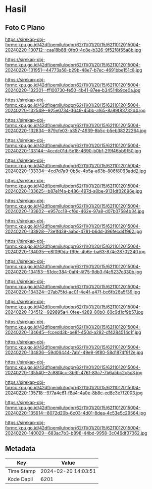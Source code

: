 # Hasil

## Foto C Plano

https://sirekap-obj-formc.kpu.go.id/42df/pemilu/pdpr/62/11/01/20/15/6211012015004-20240220-130712--caa18b88-0fb0-4c8e-b326-9f52f8f55a8b.jpg

https://sirekap-obj-formc.kpu.go.id/42df/pemilu/pdpr/62/11/01/20/15/6211012015004-20240220-131951--44773a58-b29b-48e7-b7ec-4691bbe151c8.jpg

https://sirekap-obj-formc.kpu.go.id/42df/pemilu/pdpr/62/11/01/20/15/6211012015004-20240220-132301--ff100730-fe50-4b41-87ee-b34514b9ce0a.jpg

https://sirekap-obj-formc.kpu.go.id/42df/pemilu/pdpr/62/11/01/20/15/6211012015004-20240220-132549--925e0734-3649-45bb-a165-8a89f83732d4.jpg

https://sirekap-obj-formc.kpu.go.id/42df/pemilu/pdpr/62/11/01/20/15/6211012015004-20240220-132834--879cfe03-b357-4939-8b5c-b5eb38222264.jpg

https://sirekap-obj-formc.kpu.go.id/42df/pemilu/pdpr/62/11/01/20/15/6211012015004-20240220-133144--4ccdc01d-5e18-4690-b0bf-2f9f46bb9f50.jpg

https://sirekap-obj-formc.kpu.go.id/42df/pemilu/pdpr/62/11/01/20/15/6211012015004-20240220-133334--4cd7d7a9-0b5e-4b5a-a63b-806f8063add2.jpg

https://sirekap-obj-formc.kpu.go.id/42df/pemilu/pdpr/62/11/01/20/15/6211012015004-20240220-133625--b87e1f4a-b486-497d-a0be-9131df02696e.jpg

https://sirekap-obj-formc.kpu.go.id/42df/pemilu/pdpr/62/11/01/20/15/6211012015004-20240220-133802--e957cc18-cf6d-462e-97a8-d07b07584b34.jpg

https://sirekap-obj-formc.kpu.go.id/42df/pemilu/pdpr/62/11/01/20/15/6211012015004-20240220-133928--73e1fd39-aabc-4781-b6dd-396fecd4f962.jpg

https://sirekap-obj-formc.kpu.go.id/42df/pemilu/pdpr/62/11/01/20/15/6211012015004-20240220-134035--e8f090da-f69e-4b6e-ba63-874e28702240.jpg

https://sirekap-obj-formc.kpu.go.id/42df/pemilu/pdpr/62/11/01/20/15/6211012015004-20240220-134153--51dcc384-0af4-4f75-9db3-f4c5237c330b.jpg

https://sirekap-obj-formc.kpu.go.id/42df/pemilu/pdpr/62/11/01/20/15/6211012015004-20240220-134324--27ab75fd-ac01-4e4f-a47f-bc6fb26a5f39.jpg

https://sirekap-obj-formc.kpu.go.id/42df/pemilu/pdpr/62/11/01/20/15/6211012015004-20240220-134512--929895a4-0fee-4269-80b0-60c9d1cf9b57.jpg

https://sirekap-obj-formc.kpu.go.id/42df/pemilu/pdpr/62/11/01/20/15/6211012015004-20240220-134645--fccedd3b-be8f-450d-a282-df4284514c1f.jpg

https://sirekap-obj-formc.kpu.go.id/42df/pemilu/pdpr/62/11/01/20/15/6211012015004-20240220-134836--59d06444-7ab1-49e9-9f80-58d1874f912e.jpg

https://sirekap-obj-formc.kpu.go.id/42df/pemilu/pdpr/62/11/01/20/15/6211012015004-20240220-135540--2c88f4cc-3b6f-476f-83c7-7b6a5bc2c5c3.jpg

https://sirekap-obj-formc.kpu.go.id/42df/pemilu/pdpr/62/11/01/20/15/6211012015004-20240220-135718--977a4e61-f8a4-4a0e-8b8c-ed8c3e7f2003.jpg

https://sirekap-obj-formc.kpu.go.id/42df/pemilu/pdpr/62/11/01/20/15/6211012015004-20240220-135914--8072d20b-6c03-4d01-8dea-4c53e5c29564.jpg

https://sirekap-obj-formc.kpu.go.id/42df/pemilu/pdpr/62/11/01/20/15/6211012015004-20240220-140029--683ac7b3-b898-44bd-9958-3c046df37362.jpg


## Metadata

| Key        | Value               |
| ---------- | ------------------- |
| Time Stamp | 2024-02-20 14:03:51 |
| Kode Dapil | 6201                |



